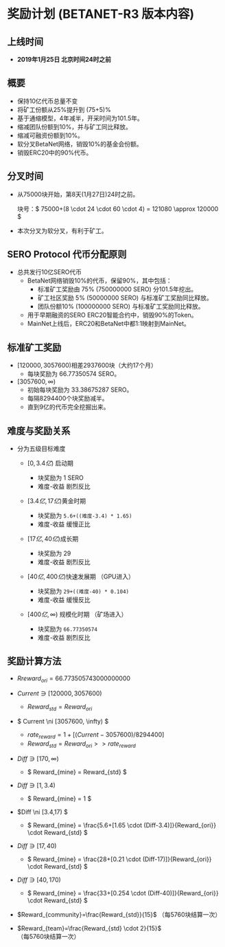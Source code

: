 # 奖励计划 (BETANET-R3 版本内容)



## 上线时间

* **2019年1月25日 北京时间24时之前**



## 概要

* 保持10亿代币总量不变
* 将矿工份额从25%提升到 (75+5)%
* 基于通缩模型，4年减半，开采时间为101.5年。
* 缩减团队份额到10%，并与矿工同比释放。
* 缩减可融资份额到10%。
* 软分叉BetaNet网络，销毁10%的基金会份额。
* 销毁ERC20中的90%代币。



## 分叉时间

* 从75000块开始，第8天(1月27日)24时之前。

  块号：$ 75000+(8 \cdot 24 \cdot 60 \cdot 4) = 121080 \approx 120000 $

* 本次分叉为软分叉，有利于矿工。



## SERO Protocol 代币分配原则

* 总共发行10亿SERO代币
  * BetaNet网络销毁10%的代币，保留90%，其中包括：
    * 标准矿工奖励由 75% (750000000 SERO) 分101.5年挖出。
    * 矿工社区奖励 5%  (50000000 SERO) 与标准矿工奖励同比释放。
    * 团队份额10% (100000000  SERO) 与标准矿工奖励同比释放。
  * 用于早期融资的SERO ERC20智能合约中，销毁90%的Token。
  * MainNet上线后，ERC20和BetaNet中都1:1映射到MainNet。



## 标准矿工奖励

* $[120000, 3057600)​$ 相差2937600块（大约17个月）
  * 每块奖励为 66.77350574 SERO。
* $[3057600,\infty)​$
  * 初始每块奖励为 33.38675287 SERO。
  * 每隔8294400个块奖励减半。
  * 直到9亿的代币完全挖掘出来。



## 难度与奖励关系

* 分为五级目标难度
  * $[0, 3.4亿)$ 启动期
    * 块奖励为 1 SERO
    * 难度-收益 剧烈反比

  * $[3.4亿, 17亿)​$ 黄金时期
    * 块奖励为 `5.6+((难度-3.4) * 1.65​)`
    * 难度-收益 缓慢正比

  * $[17亿, 40亿)​$ 成长期
    * 块奖励为 29
    * 难度-收益 剧烈反比

  * $[40亿, 400亿)​$ 快速发展期 （GPU进入）
    * 块奖励为 `29+((难度-40) * 0.104)`
    * 难度-收益 缓慢反比

  * $[400亿,\infty )​$ 规模化时期 （矿场进入）
    * 块奖励为 `66.77350574`
    * 难度-收益 剧烈反比

## 奖励计算方法

* $Rreward_{ori}=66.773505743000000000$



* $Current \ni  [120000, 3057600) ​$
  * $Reward_{std}=Reward_{ori}$
* $ Current \ni [3057600, \infty) $
  * $rate_{reward}=1+[ (Current-3057600)/8294400 ]$
  * $Reward_{std}=Reward _{ori} >> rate_{reward}​$



* $Diff \ni [170,\infty )​$
  * $ Reward_{mine} = Reward_{std} ​$

* $Diff \ni  [1,3.4)$
  * $ Reward_{mine} = 1 ​$

* $Diff \ni  [3.4,17) $
  * $ Reward_{mine} = \frac{5.6+[1.65 \cdot (Diff-3.4)]}{Reward_{ori}} \cdot Reward_{std} ​$

* $Diff \ni  [17,40) ​$
  *  $ Reward_{mine} = \frac{28+[0.21 \cdot (Diff-17)]}{Reward_{ori}} \cdot Reward_{std} ​$

* $Diff \ni  [40,170) ​$
  * $ Reward_{mine} = \frac{33+[0.254 \cdot (Diff-40)]}{Reward_{ori}} \cdot Reward_{std} ​$



* $Reward_{community}=\frac{Reward_{std}}{15}​$ （每5760块结算一次）

* $Reward_{team}=\frac{Reward_{std} \cdot 2}{15}$ （每5760块结算一次）



